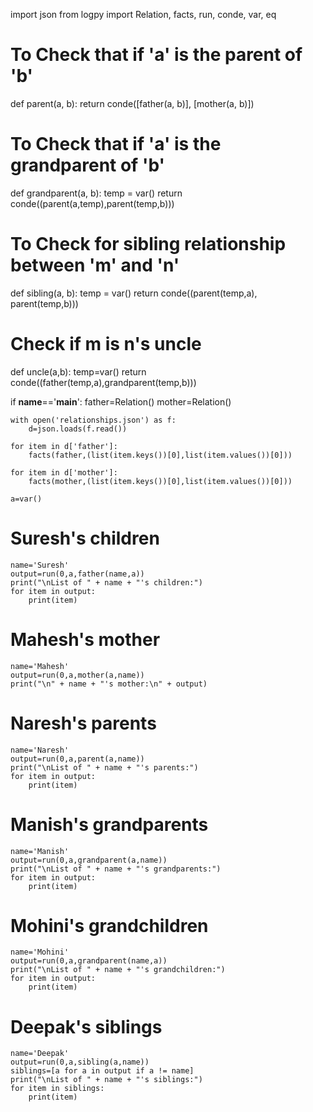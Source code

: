 import json
from logpy import Relation, facts, run, conde, var, eq
# To Check that if 'a' is the parent of 'b'
def parent(a, b):
    return conde([father(a, b)], [mother(a, b)])

# To Check that if 'a' is the grandparent of 'b'
def grandparent(a, b):
    temp = var()
    return conde((parent(a,temp),parent(temp,b)))

# To Check for sibling relationship between 'm' and 'n'  
def sibling(a, b):
    temp = var()
    return conde((parent(temp,a), parent(temp,b)))
    
# Check if m is n's uncle
def uncle(a,b):
    temp=var()
    return conde((father(temp,a),grandparent(temp,b)))

if __name__=='__main__':
    father=Relation()
    mother=Relation()
    
    with open('relationships.json') as f:
        d=json.loads(f.read())

    for item in d['father']:
        facts(father,(list(item.keys())[0],list(item.values())[0]))

    for item in d['mother']:
        facts(mother,(list(item.keys())[0],list(item.values())[0]))

    a=var()
    
   # Suresh's children
    name='Suresh'
    output=run(0,a,father(name,a))
    print("\nList of " + name + "'s children:")
    for item in output:
        print(item)
        
   # Mahesh's mother
    name='Mahesh'
    output=run(0,a,mother(a,name))
    print("\n" + name + "'s mother:\n" + output)

   # Naresh's parents 
    name='Naresh'
    output=run(0,a,parent(a,name))
    print("\nList of " + name + "'s parents:")
    for item in output:
        print(item)
        
   # Manish's grandparents 
    name='Manish'
    output=run(0,a,grandparent(a,name))
    print("\nList of " + name + "'s grandparents:")
    for item in output:
        print(item)

   # Mohini's grandchildren 
    name='Mohini'
    output=run(0,a,grandparent(name,a))
    print("\nList of " + name + "'s grandchildren:")
    for item in output:
        print(item)

   # Deepak's siblings 
    name='Deepak'
    output=run(0,a,sibling(a,name))
    siblings=[a for a in output if a != name]
    print("\nList of " + name + "'s siblings:")
    for item in siblings:
        print(item)
        
        

